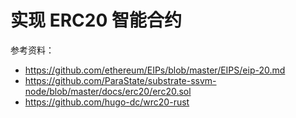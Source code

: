 # 实现 ERC20 智能合约

参考资料：

- https://github.com/ethereum/EIPs/blob/master/EIPS/eip-20.md
- https://github.com/ParaState/substrate-ssvm-node/blob/master/docs/erc20/erc20.sol
- https://github.com/hugo-dc/wrc20-rust

